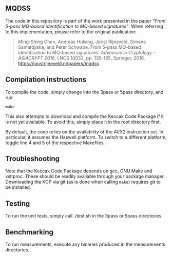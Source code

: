 ## MQDSS

The code in this repository is part of the work presented in the paper _"From
5-pass MQ-based identification to MQ-based signatures"_. When referring to this
implementation, please refer to the original publication:

> Ming-Shing Chen, Andreas Hülsing, Joost Rijneveld, Simona Samardjiska, and Peter Schwabe. From 5-pass MQ-based identification to MQ-based signatures. _Advances in Cryptology – ASIACRYPT 2016_, LNCS 10032, pp. 135-165, Springer, 2016. https://joostrijneveld.nl/papers/mqdss

## Compilation instructions

To compile the code, simply change into the 3pass or 5pass directory, and run:

    make

This also attempts to download and compile the Keccak Code Package if it is not
yet available. To avoid this, simply place it in the root directory first.

By default, the code relies on the availability of the AVX2 instruction set.
In particular, it assumes the Haswell platform. To switch to a different
platform, toggle line 4 and 5 of the respective Makefiles.

## Troubleshooting

Note that the Keccak Code Package depends on gcc, GNU Make and xsltproc. These
should be readily available through your package manager. Downloading the
KCP via git (as is done when calling `make`) requires git to be installed.

## Testing

To run the unit tests, simply call ./test.sh in the 3pass or 5pass directories.

## Benchmarking

To run measurements, execute any binaries produced in the measurements directories.
